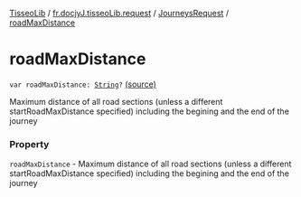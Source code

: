 [TisseoLib](../../index.md) / [fr.docjyJ.tisseoLib.request](../index.md) / [JourneysRequest](index.md) / [roadMaxDistance](./road-max-distance.md)

# roadMaxDistance

`var roadMaxDistance: `[`String`](https://kotlinlang.org/api/latest/jvm/stdlib/kotlin/-string/index.html)`?` [(source)](https://github.com/docjyJ/TisseoLib/tree/master/src/main/kotlin/fr/docjyJ/tisseoLib/request/JourneysRequest.kt#L51)

Maximum distance of all road sections (unless a different startRoadMaxDistance specified) including the begining and the end of the journey

### Property

`roadMaxDistance` - Maximum distance of all road sections (unless a different startRoadMaxDistance specified) including the begining and the end of the journey